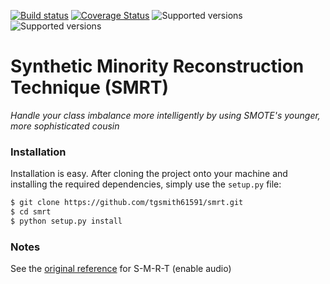 [![Build status](https://travis-ci.org/tgsmith61591/smite.svg?branch=master)](https://travis-ci.org/tgsmith61591/smite)
[![Coverage Status](https://coveralls.io/repos/github/tgsmith61591/smite/badge.svg?branch=master)](https://coveralls.io/github/tgsmith61591/smite?branch=master)
![Supported versions](https://img.shields.io/badge/python-2.7-blue.svg) 
![Supported versions](https://img.shields.io/badge/python-3.5-blue.svg) 


# Synthetic Minority Reconstruction Technique (SMRT)
*Handle your class imbalance more intelligently by using SMOTE's younger, more sophisticated cousin*


### Installation

Installation is easy. After cloning the project onto your machine and installing the required dependencies,
simply use the `setup.py` file:

```bash
$ git clone https://github.com/tgsmith61591/smrt.git
$ cd smrt
$ python setup.py install
```

### Notes

See the [original reference](https://www.youtube.com/watch?v=tcGQpjCztgA) for S-M-R-T (enable audio)